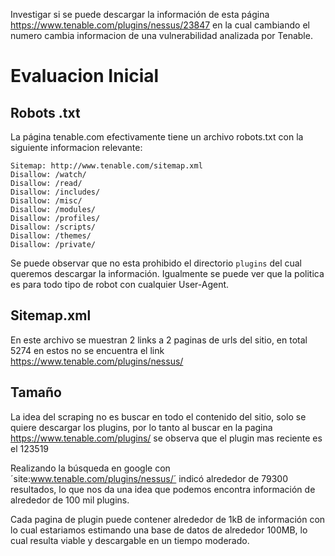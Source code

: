 Investigar si se puede descargar la información de esta página
https://www.tenable.com/plugins/nessus/23847 
en la cual cambiando el numero cambia informacion de una vulnerabilidad analizada por Tenable.


# Evaluacion Inicial
## Robots .txt
La página tenable.com efectivamente tiene un archivo robots.txt con la siguiente informacion relevante:
```User-agent: *
Sitemap: http://www.tenable.com/sitemap.xml
Disallow: /watch/
Disallow: /read/
Disallow: /includes/
Disallow: /misc/
Disallow: /modules/
Disallow: /profiles/
Disallow: /scripts/
Disallow: /themes/
Disallow: /private/
```

Se puede observar que no esta prohibido el directorio `plugins` del cual queremos descargar la información.
Igualmente se puede ver que la politica es para todo tipo de robot con cualquier User-Agent.

## Sitemap.xml
En este archivo se muestran 2 links a 2 paginas de urls del sitio, en total 5274 en estos no se encuentra el link https://www.tenable.com/plugins/nessus/


## Tamaño
La idea del scraping no es buscar en todo el contenido del sitio, solo se quiere descargar los plugins, por lo tanto al buscar en la pagina https://www.tenable.com/plugins/ se observa que el plugin mas reciente es el 123519

Realizando la búsqueda en google con ´site:www.tenable.com/plugins/nessus/´ indicó alrededor de 79300 resultados, lo que nos da una idea que podemos encontra información de alrededor de 100 mil plugins.

Cada pagina de plugin puede contener alrededor de 1kB de información con lo cual estariamos estimando una base de datos de alrededor 100MB, lo cual resulta viable y descargable en un tiempo moderado.








